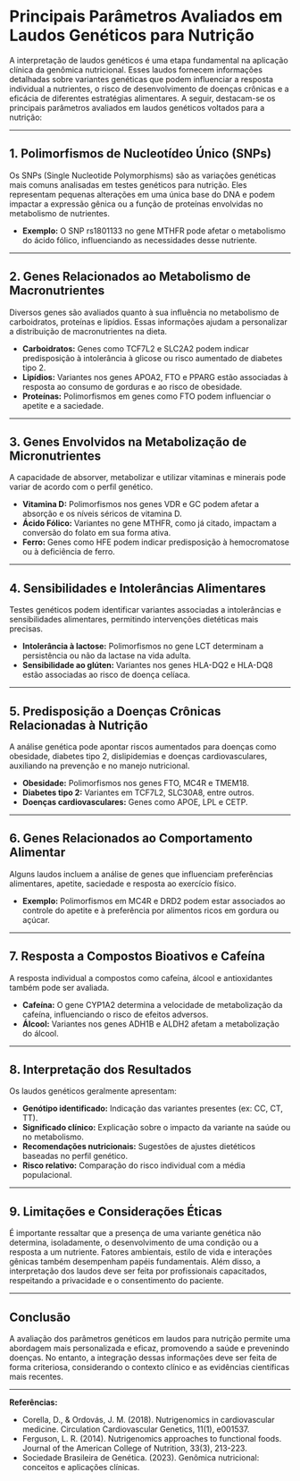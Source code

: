 
# Principais Parâmetros Avaliados em Laudos Genéticos para Nutrição

A interpretação de laudos genéticos é uma etapa fundamental na aplicação clínica da genômica nutricional. Esses laudos fornecem informações detalhadas sobre variantes genéticas que podem influenciar a resposta individual a nutrientes, o risco de desenvolvimento de doenças crônicas e a eficácia de diferentes estratégias alimentares. A seguir, destacam-se os principais parâmetros avaliados em laudos genéticos voltados para a nutrição:

---

## 1. **Polimorfismos de Nucleotídeo Único (SNPs)**

Os SNPs (Single Nucleotide Polymorphisms) são as variações genéticas mais comuns analisadas em testes genéticos para nutrição. Eles representam pequenas alterações em uma única base do DNA e podem impactar a expressão gênica ou a função de proteínas envolvidas no metabolismo de nutrientes.

- **Exemplo:** O SNP rs1801133 no gene MTHFR pode afetar o metabolismo do ácido fólico, influenciando as necessidades desse nutriente.

---

## 2. **Genes Relacionados ao Metabolismo de Macronutrientes**

Diversos genes são avaliados quanto à sua influência no metabolismo de carboidratos, proteínas e lipídios. Essas informações ajudam a personalizar a distribuição de macronutrientes na dieta.

- **Carboidratos:** Genes como TCF7L2 e SLC2A2 podem indicar predisposição à intolerância à glicose ou risco aumentado de diabetes tipo 2.
- **Lipídios:** Variantes nos genes APOA2, FTO e PPARG estão associadas à resposta ao consumo de gorduras e ao risco de obesidade.
- **Proteínas:** Polimorfismos em genes como FTO podem influenciar o apetite e a saciedade.

---

## 3. **Genes Envolvidos na Metabolização de Micronutrientes**

A capacidade de absorver, metabolizar e utilizar vitaminas e minerais pode variar de acordo com o perfil genético.

- **Vitamina D:** Polimorfismos nos genes VDR e GC podem afetar a absorção e os níveis séricos de vitamina D.
- **Ácido Fólico:** Variantes no gene MTHFR, como já citado, impactam a conversão do folato em sua forma ativa.
- **Ferro:** Genes como HFE podem indicar predisposição à hemocromatose ou à deficiência de ferro.

---

## 4. **Sensibilidades e Intolerâncias Alimentares**

Testes genéticos podem identificar variantes associadas a intolerâncias e sensibilidades alimentares, permitindo intervenções dietéticas mais precisas.

- **Intolerância à lactose:** Polimorfismos no gene LCT determinam a persistência ou não da lactase na vida adulta.
- **Sensibilidade ao glúten:** Variantes nos genes HLA-DQ2 e HLA-DQ8 estão associadas ao risco de doença celíaca.

---

## 5. **Predisposição a Doenças Crônicas Relacionadas à Nutrição**

A análise genética pode apontar riscos aumentados para doenças como obesidade, diabetes tipo 2, dislipidemias e doenças cardiovasculares, auxiliando na prevenção e no manejo nutricional.

- **Obesidade:** Polimorfismos nos genes FTO, MC4R e TMEM18.
- **Diabetes tipo 2:** Variantes em TCF7L2, SLC30A8, entre outros.
- **Doenças cardiovasculares:** Genes como APOE, LPL e CETP.

---

## 6. **Genes Relacionados ao Comportamento Alimentar**

Alguns laudos incluem a análise de genes que influenciam preferências alimentares, apetite, saciedade e resposta ao exercício físico.

- **Exemplo:** Polimorfismos em MC4R e DRD2 podem estar associados ao controle do apetite e à preferência por alimentos ricos em gordura ou açúcar.

---

## 7. **Resposta a Compostos Bioativos e Cafeína**

A resposta individual a compostos como cafeína, álcool e antioxidantes também pode ser avaliada.

- **Cafeína:** O gene CYP1A2 determina a velocidade de metabolização da cafeína, influenciando o risco de efeitos adversos.
- **Álcool:** Variantes nos genes ADH1B e ALDH2 afetam a metabolização do álcool.

---

## 8. **Interpretação dos Resultados**

Os laudos genéticos geralmente apresentam:

- **Genótipo identificado:** Indicação das variantes presentes (ex: CC, CT, TT).
- **Significado clínico:** Explicação sobre o impacto da variante na saúde ou no metabolismo.
- **Recomendações nutricionais:** Sugestões de ajustes dietéticos baseadas no perfil genético.
- **Risco relativo:** Comparação do risco individual com a média populacional.

---

## 9. **Limitações e Considerações Éticas**

É importante ressaltar que a presença de uma variante genética não determina, isoladamente, o desenvolvimento de uma condição ou a resposta a um nutriente. Fatores ambientais, estilo de vida e interações gênicas também desempenham papéis fundamentais. Além disso, a interpretação dos laudos deve ser feita por profissionais capacitados, respeitando a privacidade e o consentimento do paciente.

---

## **Conclusão**

A avaliação dos parâmetros genéticos em laudos para nutrição permite uma abordagem mais personalizada e eficaz, promovendo a saúde e prevenindo doenças. No entanto, a integração dessas informações deve ser feita de forma criteriosa, considerando o contexto clínico e as evidências científicas mais recentes.

---

**Referências:**

- Corella, D., & Ordovás, J. M. (2018). Nutrigenomics in cardiovascular medicine. Circulation Cardiovascular Genetics, 11(1), e001537.
- Ferguson, L. R. (2014). Nutrigenomics approaches to functional foods. Journal of the American College of Nutrition, 33(3), 213-223.
- Sociedade Brasileira de Genética. (2023). Genômica nutricional: conceitos e aplicações clínicas.
```
